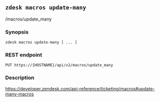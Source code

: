 ## `zdesk macros update-many`

/macros/update_many

### Synopsis

    zdesk macros update-many [ ... ]

### REST endpoint

    PUT https://{HOSTNAME}/api/v2/macros/update_many

### Description

https://developer.zendesk.com/api-reference/ticketing/macros#update-many-macros

